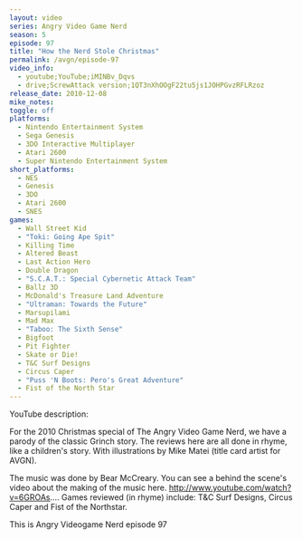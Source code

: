 ```yaml
---
layout: video
series: Angry Video Game Nerd
season: 5
episode: 97
title: "How the Nerd Stole Christmas"
permalink: /avgn/episode-97
video_info:
  - youtube;YouTube;iMINBv_Dqvs
  - drive;ScrewAttack version;1QT3nXhOOgF22tu5js1JOHPGvzRFLRzoz
release_date: 2010-12-08
mike_notes:
toggle: off
platforms:
  - Nintendo Entertainment System
  - Sega Genesis
  - 3DO Interactive Multiplayer
  - Atari 2600
  - Super Nintendo Entertainment System
short_platforms:
  - NES
  - Genesis
  - 3DO
  - Atari 2600
  - SNES
games:
  - Wall Street Kid
  - "Toki: Going Ape Spit"
  - Killing Time
  - Altered Beast
  - Last Action Hero
  - Double Dragon
  - "S.C.A.T.: Special Cybernetic Attack Team"
  - Ballz 3D
  - McDonald's Treasure Land Adventure
  - "Ultraman: Towards the Future"
  - Marsupilami
  - Mad Max
  - "Taboo: The Sixth Sense"
  - Bigfoot
  - Pit Fighter
  - Skate or Die!
  - T&C Surf Designs
  - Circus Caper
  - "Puss 'N Boots: Pero's Great Adventure"
  - Fist of the North Star
---
```


<p class="yt-description">YouTube description:</p>

For the 2010 Christmas special of The Angry Video Game Nerd, we have a parody of the classic Grinch story. The reviews here are all done in rhyme, like a children's story. With illustrations by Mike Matei (title card artist for AVGN). 

The music was done by Bear McCreary. You can see a behind the scene's video about the making of the music here. http://www.youtube.com/watch?v=6GROAs.... Games reviewed (in rhyme) include: T&C Surf Designs, Circus Caper and Fist of the Northstar. 

This is Angry Videogame Nerd episode 97